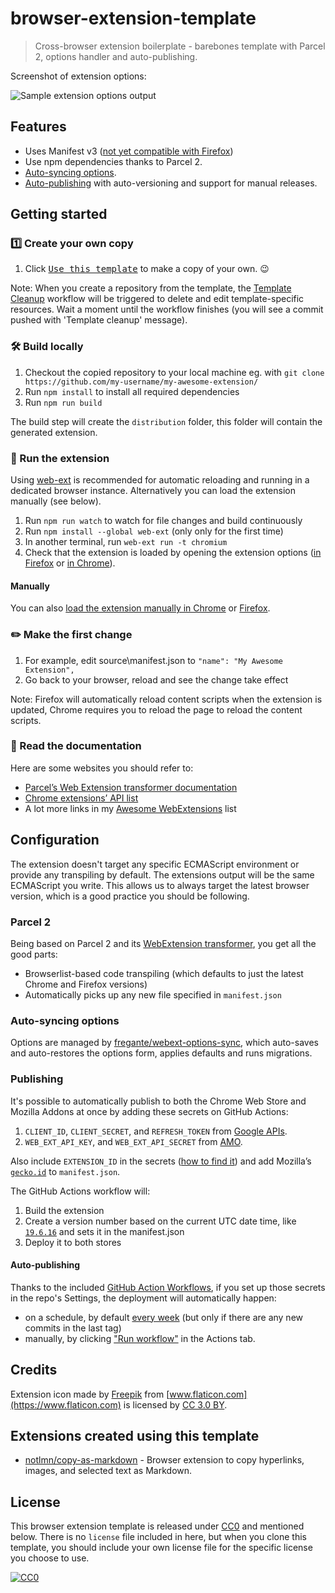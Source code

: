 # browser-extension-template

[link-rgh]: https://github.com/sindresorhus/refined-github
[link-ngh]: https://github.com/sindresorhus/notifier-for-github
[link-hfog]: https://github.com/sindresorhus/hide-files-on-github
[link-tsconfig]: https://github.com/sindresorhus/tsconfig
[link-options-sync]: https://github.com/fregante/webext-options-sync
[link-cws-keys]: https://github.com/fregante/chrome-webstore-upload/blob/main/How%20to%20generate%20Google%20API%20keys.md
[link-amo-keys]: https://addons.mozilla.org/en-US/developers/addon/api/key

> Cross-browser extension boilerplate - barebones template with Parcel 2, options handler and auto-publishing.

Screenshot of extension options:

![Sample extension options output](media/previewer.png)

## Features

- Uses Manifest v3 ([not yet compatible with Firefox](https://bugzilla.mozilla.org/show_bug.cgi?id=1578284))
- Use npm dependencies thanks to Parcel 2.
- [Auto-syncing options](#auto-syncing-options).
- [Auto-publishing](#publishing) with auto-versioning and support for manual releases.

## Getting started

### 1️⃣ Create your own copy

1. Click [<kbd>Use this template</kbd>](https://github.com/fregante/browser-extension-template/generate) to make a copy of your own. 😉

Note: When you create a repository from the template, the [Template Cleanup](.github/workflows/template-cleanup.yml) workflow will be triggered to delete and edit template-specific resources. Wait a moment until the workflow finishes (you will see a commit pushed with 'Template cleanup' message).

### 🛠 Build locally

1. Checkout the copied repository to your local machine eg. with `git clone https://github.com/my-username/my-awesome-extension/`
1. Run `npm install` to install all required dependencies
1. Run `npm run build`

The build step will create the `distribution` folder, this folder will contain the generated extension.

### 🏃 Run the extension

Using [web-ext](https://extensionworkshop.com/documentation/develop/getting-started-with-web-ext/) is recommended for automatic reloading and running in a dedicated browser instance. Alternatively you can load the extension manually (see below).

1. Run `npm run watch` to watch for file changes and build continuously
1. Run `npm install --global web-ext` (only only for the first time)
1. In another terminal, run `web-ext run -t chromium`
1. Check that the extension is loaded by opening the extension options ([in Firefox](media/extension_options_firefox.png) or [in Chrome](media/extension_options_chrome.png)).

#### Manually

You can also [load the extension manually in Chrome](https://www.smashingmagazine.com/2017/04/browser-extension-edge-chrome-firefox-opera-brave-vivaldi/#google-chrome-opera-vivaldi) or [Firefox](https://www.smashingmagazine.com/2017/04/browser-extension-edge-chrome-firefox-opera-brave-vivaldi/#mozilla-firefox).

### ✏️ Make the first change

1. For example, edit source\manifest.json to `"name": "My Awesome Extension",`
1. Go back to your browser, reload and see the change take effect

Note: Firefox will automatically reload content scripts when the extension is updated, Chrome requires you to reload the page to reload the content scripts.

### 📕 Read the documentation

Here are some websites you should refer to:

- [Parcel’s Web Extension transformer documentation](https://parceljs.org/recipes/web-extension/)
- [Chrome extensions’ API list](https://developer.chrome.com/docs/extensions/reference/)
- A lot more links in my [Awesome WebExtensions](https://github.com/fregante/Awesome-WebExtensions) list

## Configuration

The extension doesn't target any specific ECMAScript environment or provide any transpiling by default. The extensions output will be the same ECMAScript you write. This allows us to always target the latest browser version, which is a good practice you should be following.

### Parcel 2

Being based on Parcel 2 and its [WebExtension transformer](https://parceljs.org/recipes/web-extension/), you get all the good parts:

- Browserlist-based code transpiling (which defaults to just the latest Chrome and Firefox versions)
- Automatically picks up any new file specified in `manifest.json`

### Auto-syncing options

Options are managed by [fregante/webext-options-sync][link-options-sync], which auto-saves and auto-restores the options form, applies defaults and runs migrations.

### Publishing

It's possible to automatically publish to both the Chrome Web Store and Mozilla Addons at once by adding these secrets on GitHub Actions:

1. `CLIENT_ID`, `CLIENT_SECRET`, and `REFRESH_TOKEN` from [Google APIs][link-cws-keys].
2. `WEB_EXT_API_KEY`, and `WEB_EXT_API_SECRET` from [AMO][link-amo-keys].

Also include `EXTENSION_ID` in the secrets ([how to find it](https://stackoverflow.com/a/8946415/288906)) and add Mozilla’s [`gecko.id`](https://developer.mozilla.org/en-US/docs/Mozilla/Add-ons/WebExtensions/manifest.json/browser_specific_settings) to `manifest.json`.

The GitHub Actions workflow will:

1. Build the extension
2. Create a version number based on the current UTC date time, like [`19.6.16`](https://github.com/fregante/daily-version-action) and sets it in the manifest.json
3. Deploy it to both stores

#### Auto-publishing

Thanks to the included [GitHub Action Workflows](.github/workflows), if you set up those secrets in the repo's Settings, the deployment will automatically happen:

- on a schedule, by default [every week](.github/workflows/deploy-automatic.yml) (but only if there are any new commits in the last tag)
- manually, by clicking ["Run workflow"](https://github.blog/changelog/2020-07-06-github-actions-manual-triggers-with-workflow_dispatch/) in the Actions tab.

## Credits

Extension icon made by [Freepik](https://www.freepik.com) from [www.flaticon.com](https://www.flaticon.com) is licensed by [CC 3.0 BY](http://creativecommons.org/licenses/by/3.0).

## Extensions created using this template

- [notlmn/copy-as-markdown](https://github.com/notlmn/copy-as-markdown) - Browser extension to copy hyperlinks, images, and selected text as Markdown.

## License

This browser extension template is released under [CC0](#license) and mentioned below. There is no `license` file included in here, but when you clone this template, you should include your own license file for the specific license you choose to use.

[![CC0](https://mirrors.creativecommons.org/presskit/buttons/88x31/svg/cc-zero.svg)](https://creativecommons.org/publicdomain/zero/1.0/)
